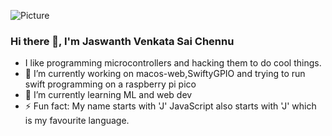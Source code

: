 ![Picture](https://user-images.githubusercontent.com/10300504/226830685-f1dc7e5c-e015-4bde-ab65-602862afc262.png)


### Hi there 👋, I'm Jaswanth Venkata Sai Chennu
- I like programming microcontrollers and hacking them to do cool things.
- 🔭 I’m currently working on macos-web,SwiftyGPIO and trying to run swift programming on a raspberry pi pico
- 🌱 I’m currently learning ML and web dev
- ⚡ Fun fact: My name starts with 'J' JavaScript also starts with 'J' which is my favourite language.
<!--
**jaswch/jaswch** is a ✨ _special_ ✨ repository because its `README.md` (this file) appears on your GitHub profile.

Here are some ideas to get you started:

- 🔭 I’m currently working on ...
- 🌱 I’m currently learning ...
- 👯 I’m looking to collaborate on ...
- 🤔 I’m looking for help with ...
- 💬 Ask me about ...
- 📫 How to reach me: ...
- 😄 Pronouns: ...
- ⚡ Fun fact: ...
-->
